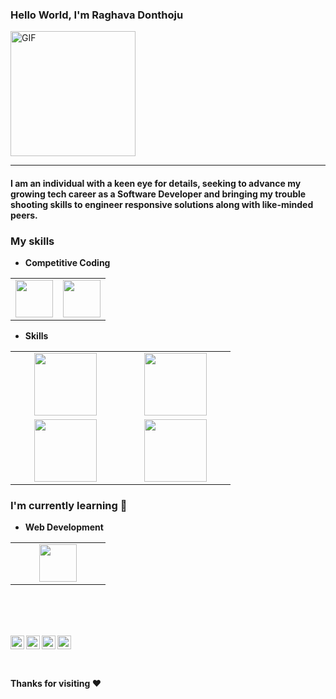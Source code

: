### Hello World, I'm Raghava Donthoju 
<img alt="GIF" src="https://media.giphy.com/media/Cmr1OMJ2FN0B2/giphy.gif" width = 200/>

-----
#### I am an individual with a keen eye for details, seeking to advance my growing tech career as a Software Developer and bringing my trouble shooting skills to engineer responsive solutions along with like-minded peers.

### My skills
- **Competitive Coding**
<table>
<tbody>
 <tr>
<td align="center" width="50%">
<img height=60px src="https://img.shields.io/badge/C%2B%2B-00599C?style=for-the-badge&logo=c%2B%2B&logoColor=white"> 
</td>

<td align="center" width="50%">
<img height=60px src="https://img.shields.io/badge/C-00599C?style=for-the-badge&logo=c&logoColor=white"> 
</td>
</tr>
</tbody>
</table>

- **Skills**
<table>
<tbody>
 <tr>
<td align="center" width="33%">
<img height=100px src="https://img.shields.io/badge/HTML5-E34F26?style=for-the-badge&logo=html5&logoColor=white"> 
</td>

<td align="center" width="33%">
<img height=100px src="https://img.shields.io/badge/Bootstrap-563D7C?style=for-the-badge&logo=bootstrap&logoColor=white"> 
</td>


</tr>


<td align="center" width="33%">
<img height=100px src="https://www.vectorlogo.zone/logos/javascript/javascript-ar21.svg"> 
 
<td align="center" width="33%">
<img height=100px src="https://img.shields.io/badge/Figma-F24E1E?style=for-the-badge&logo=figma&logoColor=white">

<tr>
 
 </tr>
</tbody>
</table>


### I'm currently learning :open_book:
- **Web Development**
<table>
<tbody>
 <tr>
<td align="center" width="50%">
<img height=60px src="https://www.vectorlogo.zone/logos/reactjs/reactjs-ar21.svg"> 
</td>
</tr>
</tbody>
</table>

<br>

<br> <br>
<a href="https://www.linkedin.com/in/raghava-donthoju">
  <img align="left" alt="Raghava's LinkedIn" width="22px" src="https://cdn.jsdelivr.net/npm/simple-icons@v3/icons/linkedin.svg" />
</a>
<a href="https://github.com/RaghavaD542">
  <img align="left" alt="Raghava's Github" width="22px" src="https://cdn.jsdelivr.net/npm/simple-icons@v3/icons/github.svg" />
</a>
<a href="https://www.instagram.com/raghava_donthoju/">
  <img align="left" alt="Raghava's Instagram" width="22px" src="https://cdn.jsdelivr.net/npm/simple-icons@v3/icons/instagram.svg" />
</a>
<a href="https://www.facebook.com/raghava.donthoju.14/">
  <img align="left" alt="Raghava's Facebook" width="22px" src="https://cdn.jsdelivr.net/npm/simple-icons@v3/icons/facebook.svg" />
</a>

<br><br>

#### Thanks for visiting :heart:

<br>
<br>
